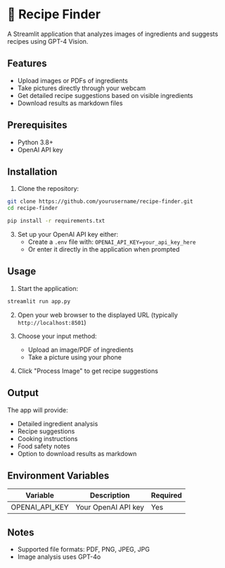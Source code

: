 # 🥙 Recipe Finder

A Streamlit application that analyzes images of ingredients and suggests recipes using GPT-4 Vision.

## Features

- Upload images or PDFs of ingredients
- Take pictures directly through your webcam
- Get detailed recipe suggestions based on visible ingredients
- Download results as markdown files

## Prerequisites

- Python 3.8+
- OpenAI API key

## Installation

1. Clone the repository:

```bash
git clone https://github.com/yourusername/recipe-finder.git
cd recipe-finder
```

```bash
pip install -r requirements.txt
```

3. Set up your OpenAI API key either:
   - Create a `.env` file with: `OPENAI_API_KEY=your_api_key_here`
   - Or enter it directly in the application when prompted

## Usage

1. Start the application:

```bash
streamlit run app.py
```

2. Open your web browser to the displayed URL (typically `http://localhost:8501`)

3. Choose your input method:
   - Upload an image/PDF of ingredients
   - Take a picture using your phone

4. Click "Process Image" to get recipe suggestions

## Output

The app will provide:
- Detailed ingredient analysis
- Recipe suggestions
- Cooking instructions
- Food safety notes
- Option to download results as markdown

## Environment Variables

| Variable | Description | Required |
|----------|-------------|-----------|
| OPENAI_API_KEY | Your OpenAI API key | Yes |

## Notes

- Supported file formats: PDF, PNG, JPEG, JPG
- Image analysis uses GPT-4o


